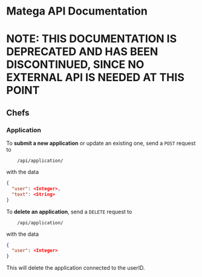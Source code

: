 # Matega API Documentation

# NOTE: THIS DOCUMENTATION IS DEPRECATED AND HAS BEEN DISCONTINUED, SINCE NO EXTERNAL API IS NEEDED AT THIS POINT


## Chefs

### Application
To **submit a new application** or update an existing one, send a `POST` request to <br>
```
    /api/application/
```

with the data <br>
```JSON
{
  "user": <Integer>,
  "text": <String>
}
```
To **delete an application**, send a ```DELETE``` request to <br>
```
    /api/application/
```
with the data <br>
```JSON
{
  "user": <Integer>
}
```
This will delete the application connected to the userID.

